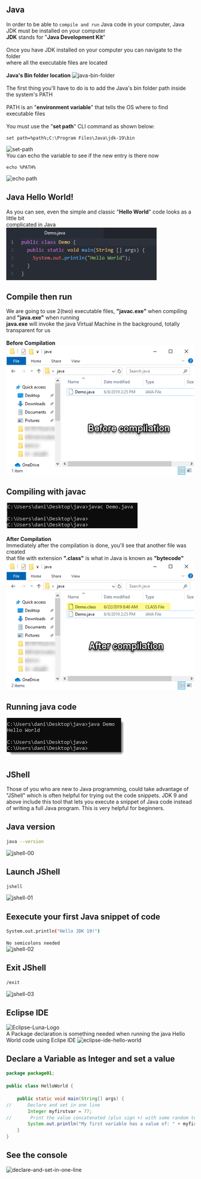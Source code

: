 ## Java
In order to be able to `compile and run` Java code in your computer, Java JDK must be installed on your computer<br />
**JDK** stands for "<b>Java Development Kit</b>"<br />
<br/>
Once you have JDK installed on your computer you can navigate to the folder<br/>
where all the executable files are located<br/>
<br/>
<b>Java's Bin folder location</b>
![java-bin-folder](https://github.com/danielurra/java/assets/51704179/4f3bdd3e-75f1-45d1-9259-722647880bb3)</br>
<br/>
The first thing you'll have to do is to add the Java's bin folder path inside the system's PATH<br/>
<br/>
PATH is an "<b>environment variable</b>" that tells the OS where to find executable files<br/>
<br/>
You must use the "<b>set path</b>" CLI command as shown below:<br/>
```
set path=%path%;C:\Program Files\Java\jdk-19\bin
```
![set-path](https://github.com/danielurra/java/assets/51704179/d1f00084-d495-4ed8-a6a6-799b2ea30620)<br/>
You can echo the variable to see if the new entry is there now
```
echo %PATH%
```
![echo path](https://github.com/danielurra/java/assets/51704179/2c7e7a29-2d8d-43bc-abe2-35d072ac6b17)
<br/>
## Java Hello World!
As you can see, even the simple and classic "<b>Hello World</b>" code looks as a little bit</br>
complicated in Java</br>
<img src="images/java-hello-world.png" alt="" width=""><br />

## Compile then run
We are going to use 2(two) executable files, <b>"javac.exe"</b> when compiling and <b>"java.exe"</b> when running<br/>
<b>java.exe</b> will invoke the java Virtual Machine in the background, totally transparent for us<br/>
<br/>
<b>Before Compilation</b><br />
<img src="images/compilation-01-before.png" alt="" width=""><br />
## Compiling with javac<br />
<img src="images/compiling_with_javac.png" alt="" width="351px"><br />
<br/>
<b>After Compilation</b><br/>
Immediately after the compilation is done, you'll see that another file was created<br />
that file with extension <b>".class"</b> is what in Java is known as <b>"bytecode"</b><br />
<img src="images/compilation-02-after-v3.png" alt="" width=""><br />
## Running java code<br />
<img src="images/running_with_java.png" alt="" width=""><br />
## JShell
Those of you who are new to Java programming, could take advantage of "JShell" which is often helpful for trying out the code snippets.
JDK 9 and above include this tool that lets you execute a snippet of Java code instead of writing a full Java program.
This is very helpful for beginners.
## Java version
```bash
java --version
```
![jshell-00](https://github.com/danielurra/java/assets/51704179/d18fbe3a-35ac-4088-a9c7-fca64626d53d)
## Launch JShell
```bash
jshell
```
![jshell-01](https://github.com/danielurra/java/assets/51704179/45345190-7348-4e1d-8361-ad5883d8442f)
## Eexecute your first Java snippet of code
```bash
System.out.println("Hello JDK 19!")
```
`No semicolons needed`</br>
![jshell-02](https://github.com/danielurra/java/assets/51704179/39fbe7de-e7a1-46c3-b2bc-63f6941b2d1c)
## Exit JShell
```bash
/exit
```
![jshell-03](https://github.com/danielurra/java/assets/51704179/0370a258-e7b6-4354-9803-76bab3890759)
## Eclipse IDE
![Eclipse-Luna-Logo](https://github.com/danielurra/java/assets/51704179/e4b37f7e-005f-477b-a13f-049895bcc9fe)<br/>
A Package declaration is something needed when running the java Hello World code using Eclipe IDE
![eclipse-ide-hello-world](https://github.com/danielurra/java/assets/51704179/ffc979c5-0060-4ead-80ff-90eb5f0bd7b9)<br/>
## Declare a Variable as Integer and set a value
``` java
package package01;

public class HelloWorld {

	public static void main(String[] args) {
//		Declare and set in one line 
		Integer myfirstvar = 77;
//		 Print the value concatenated (plus sign +) with some random text for better understanding
		System.out.println("My first variable has a value of: " + myfirstvar);
	}
}
```
## See the console

![declare-and-set-in-one-line](https://github.com/danielurra/java/assets/51704179/0cbb9d8b-95d9-4562-85f3-5e9f746004c2)


